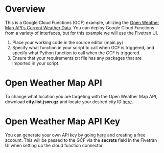 # Overview
This is a Google Cloud Functions (GCF) example, utilizing the [Open Weather Map API's Current Weather Data](https://openweathermap.org/current). You can deploy Google Cloud Functions from a variety of interfaces, but for this example we will use the Fivetran UI.

1. Place your working code in the source editor (main.py)
2. Specify what function in your script to call when GCF is triggered, and specify what Python function to call when the GCF is triggered.
3. Ensure that your requirements.txt file has any packages that are imported in your script.

# Open Weather Map API
To change what location you are targeting with the Open Weather Map API, download **city.list.json.gz** and locate your desired city ID [here](http://bulk.openweathermap.org/sample/).

# Open Weather Map API Key
You can generate your own API key by going [here](https://home.openweathermap.org/api_keys) and creating a free account. This will be passed to the GCF via the **secrets** field in the Fivetran UI when setting up the cloud function connector.